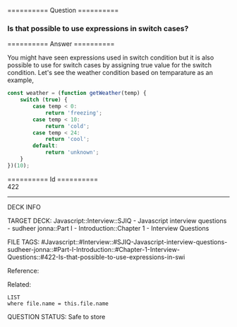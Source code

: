 ========== Question ==========  

### Is that possible to use expressions in switch cases?  

========== Answer ==========  

You might have seen expressions used in switch condition but it is also possible to use for switch cases by assigning true value for the switch condition. Let's see the weather condition based on temparature as an example,

```js
const weather = (function getWeather(temp) {
    switch (true) {
        case temp < 0:
            return 'freezing';
        case temp < 10:
            return 'cold';
        case temp < 24:
            return 'cool';
        default:
            return 'unknown';
    }
})(10);
```

========== Id ==========  
422

---

DECK INFO

TARGET DECK: Javascript::Interview::SJIQ - Javascript interview questions - sudheer jonna::Part I - Introduction::Chapter 1 - Interview Questions

FILE TAGS: #Javascript::#Interview::#SJIQ-Javascript-interview-questions-sudheer-jonna::#Part-I-Introduction::#Chapter-1-Interview-Questions::#422-Is-that-possible-to-use-expressions-in-swi

Reference:

Related:

```dataview
LIST
where file.name = this.file.name
```

QUESTION STATUS: Safe to store
